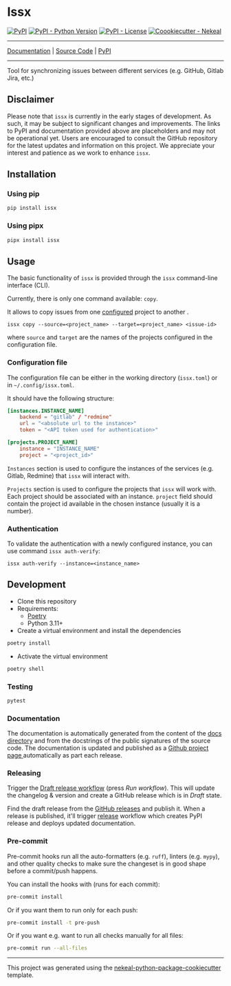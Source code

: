 # Issx

[![PyPI](https://img.shields.io/pypi/v/issx?style=flat-square)](https://pypi.python.org/pypi/issx/)
[![PyPI - Python Version](https://img.shields.io/pypi/pyversions/issx?style=flat-square)](https://pypi.python.org/pypi/issx/)
[![PyPI - License](https://img.shields.io/pypi/l/issx?style=flat-square)](https://pypi.python.org/pypi/issx/)
[![Coookiecutter - Nekeal](https://img.shields.io/badge/cookiecutter-nekeal-00a86b?style=flat-square&logo=cookiecutter&logoColor=D4AFff&link=https://github.com/nekeal/cookiecutter-python-package)](https://github.com/nekeal/cookiecutter-python-package)

---

[Documentation](https://nekeal.github.io/issx) |
[Source Code](https://github.com/nekeal/issx) |
[PyPI](https://pypi.org/project/issx/)

---

Tool for synchronizing issues between different services (e.g. GitHub, Gitlab Jira, etc.)

## Disclaimer

Please note that `issx` is currently in the early stages of development. As such,
it may be subject to significant changes and improvements.
The links to PyPI and documentation provided above are placeholders and may not be operational yet.
Users are encouraged to consult the GitHub repository for the latest updates and information on this project.
We appreciate your interest and patience as we work to enhance `issx`.


## Installation

### Using pip
```sh
pip install issx
```

### Using pipx
```sh
pipx install issx
```

## Usage

The basic functionality of `issx` is provided through the `issx` command-line interface (CLI).

Currently, there is only one command available: `copy`.

It allows to copy issues from one [configured](#configuration-file) project to another .

```shell
issx copy --source=<project_name> --target=<project_name> <issue-id>
```

where `source` and `target` are the names of the projects configured in the configuration file.

### Configuration file

The configuration file can be either in the working directory (`issx.toml`) or in `~/.config/issx.toml`.

It should have the following structure:

```toml
[instances.INSTANCE_NAME]
    backend = "gitlab" / "redmine"
    url = "<absolute url to the instance>"
    token = "<API token used for authentication>"

[projects.PROJECT_NAME]
    instance = "INSTANCE_NAME"
    project = "<project_id>"
```

`Instances` section is used to configure the instances of the services (e.g. Gitlab, Redmine)
that `issx` will interact with.

`Projects` section is used to configure the projects that `issx` will work with. Each project should be associated with
an instance.
`project` field should contain the project id available in the chosen instance (usually it is a number).

### Authentication

To validate the authentication with a newly configured instance, you can use command `issx auth-verify`:
```shell
issx auth-verify --instance=<instance_name>
```

## Development

* Clone this repository
* Requirements:
  * [Poetry](https://python-poetry.org/)
  * Python 3.11+
* Create a virtual environment and install the dependencies

```sh
poetry install
```

* Activate the virtual environment

```sh
poetry shell
```

### Testing

```sh
pytest
```

### Documentation

The documentation is automatically generated from the content of the [docs directory](./docs) and from the docstrings
 of the public signatures of the source code. The documentation is updated and published as a [Github project page
 ](https://pages.github.com/) automatically as part each release.

### Releasing

Trigger the [Draft release workflow](https://github.com/nekeal/issx/actions/workflows/draft_release.yml)
(press _Run workflow_). This will update the changelog & version and create a GitHub release which is in _Draft_ state.

Find the draft release from the
[GitHub releases](https://github.com/nekeal/issx/releases) and publish it. When
 a release is published, it'll trigger [release](https://github.com/nekeal/issx/blob/master/.github/workflows/release.yml) workflow which creates PyPI
 release and deploys updated documentation.

### Pre-commit

Pre-commit hooks run all the auto-formatters (e.g. `ruff`), linters (e.g. `mypy`), and other quality
 checks to make sure the changeset is in good shape before a commit/push happens.

You can install the hooks with (runs for each commit):

```sh
pre-commit install
```

Or if you want them to run only for each push:

```sh
pre-commit install -t pre-push
```

Or if you want e.g. want to run all checks manually for all files:

```sh
pre-commit run --all-files
```

---

This project was generated using the [nekeal-python-package-cookiecutter](https://github.com/nekeal/cookiecutter-python-package) template.
